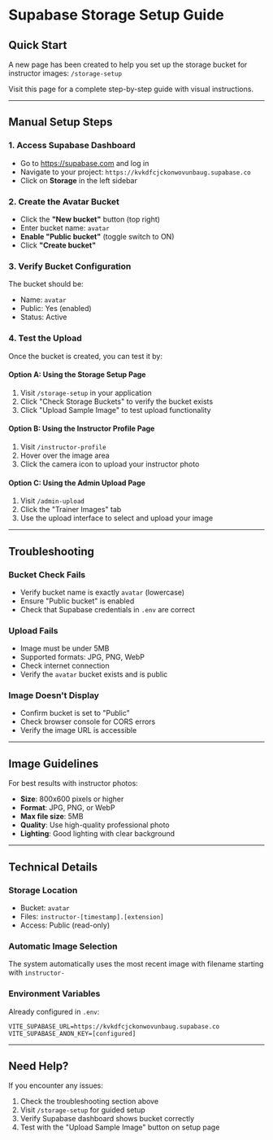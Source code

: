# Supabase Storage Setup Guide

## Quick Start

A new page has been created to help you set up the storage bucket for instructor images: `/storage-setup`

Visit this page for a complete step-by-step guide with visual instructions.

---

## Manual Setup Steps

### 1. Access Supabase Dashboard
- Go to https://supabase.com and log in
- Navigate to your project: `https://kvkdfcjckonwovunbaug.supabase.co`
- Click on **Storage** in the left sidebar

### 2. Create the Avatar Bucket
- Click the **"New bucket"** button (top right)
- Enter bucket name: `avatar`
- **Enable "Public bucket"** (toggle switch to ON)
- Click **"Create bucket"**

### 3. Verify Bucket Configuration
The bucket should be:
- Name: `avatar`
- Public: Yes (enabled)
- Status: Active

### 4. Test the Upload
Once the bucket is created, you can test it by:

#### Option A: Using the Storage Setup Page
1. Visit `/storage-setup` in your application
2. Click "Check Storage Buckets" to verify the bucket exists
3. Click "Upload Sample Image" to test upload functionality

#### Option B: Using the Instructor Profile Page
1. Visit `/instructor-profile`
2. Hover over the image area
3. Click the camera icon to upload your instructor photo

#### Option C: Using the Admin Upload Page
1. Visit `/admin-upload`
2. Click the "Trainer Images" tab
3. Use the upload interface to select and upload your image

---

## Troubleshooting

### Bucket Check Fails
- Verify bucket name is exactly `avatar` (lowercase)
- Ensure "Public bucket" is enabled
- Check that Supabase credentials in `.env` are correct

### Upload Fails
- Image must be under 5MB
- Supported formats: JPG, PNG, WebP
- Check internet connection
- Verify the `avatar` bucket exists and is public

### Image Doesn't Display
- Confirm bucket is set to "Public"
- Check browser console for CORS errors
- Verify the image URL is accessible

---

## Image Guidelines

For best results with instructor photos:
- **Size**: 800x600 pixels or higher
- **Format**: JPG, PNG, or WebP
- **Max file size**: 5MB
- **Quality**: Use high-quality professional photo
- **Lighting**: Good lighting with clear background

---

## Technical Details

### Storage Location
- Bucket: `avatar`
- Files: `instructor-[timestamp].[extension]`
- Access: Public (read-only)

### Automatic Image Selection
The system automatically uses the most recent image with filename starting with `instructor-`

### Environment Variables
Already configured in `.env`:
```
VITE_SUPABASE_URL=https://kvkdfcjckonwovunbaug.supabase.co
VITE_SUPABASE_ANON_KEY=[configured]
```

---

## Need Help?

If you encounter any issues:
1. Check the troubleshooting section above
2. Visit `/storage-setup` for guided setup
3. Verify Supabase dashboard shows bucket correctly
4. Test with the "Upload Sample Image" button on setup page
